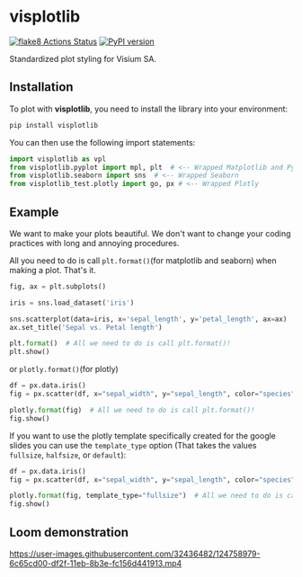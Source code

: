 # visplotlib

[![flake8 Actions Status](https://github.com/VisiumCH/visplotlib/actions/workflows/lint.yml/badge.svg)](https://github.com/VisiumCH/visplotlib/actions) [![PyPI version](https://badge.fury.io/py/visplotlib.svg)](https://badge.fury.io/py/visplotlib)

Standardized plot styling for Visium SA.

## Installation

To plot with **visplotlib**, you need to install the library into your environment:

```bash
pip install visplotlib
```

You can then use the following import statements:

```python
import visplotlib as vpl
from visplotlib.pyplot import mpl, plt  # <-- Wrapped Matplotlib and Pyplot
from visplotlib.seaborn import sns  # <-- Wrapped Seaborn
from visplotlib_test.plotly import go, px # <-- Wrapped Plotly
```

## Example

We want to make your plots beautiful. We don't want to change your coding practices with long and annoying procedures.

All you need to do is call `plt.format()`(for matplotlib and seaborn) when making a plot. That's it.

```python
fig, ax = plt.subplots()

iris = sns.load_dataset('iris')

sns.scatterplot(data=iris, x='sepal_length', y='petal_length', ax=ax)
ax.set_title('Sepal vs. Petal length')

plt.format()  # All we need to do is call plt.format()!
plt.show()
```

or `plotly.format()`(for plotly)

```python
df = px.data.iris()
fig = px.scatter(df, x="sepal_width", y="sepal_length", color="species", title="A Plotly Express Figure")

plotly.format(fig)  # All we need to do is call plt.format()!
fig.show()
```

If you want to use the plotly template specifically created for the google slides you can use the `template_type` option (That takes the values `fullsize`, `halfsize`, or `default`):
```python
df = px.data.iris()
fig = px.scatter(df, x="sepal_width", y="sepal_length", color="species", title="A Plotly Express Figure")

plotly.format(fig, template_type="fullsize")  # All we need to do is call plotly.format()!
fig.show()
```

## Loom demonstration



https://user-images.githubusercontent.com/32436482/124758979-6c65cd00-df2f-11eb-8b3e-fc156d441913.mp4

